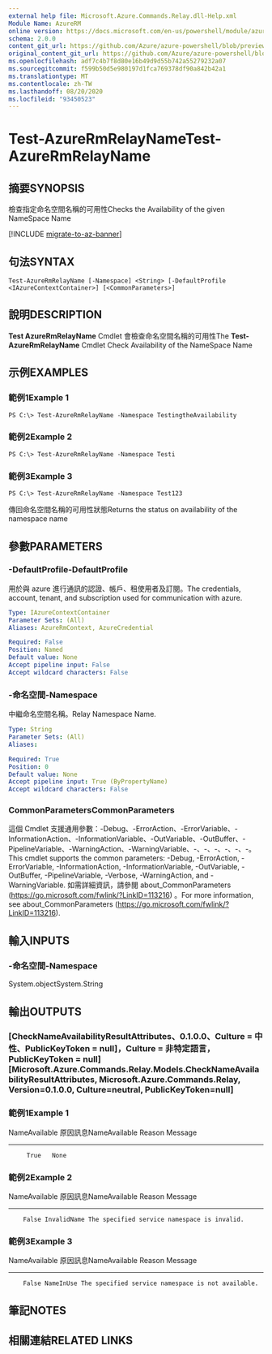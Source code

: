 ```yaml
---
external help file: Microsoft.Azure.Commands.Relay.dll-Help.xml
Module Name: AzureRM
online version: https://docs.microsoft.com/en-us/powershell/module/azurerm.relay/test-azurermrelayname
schema: 2.0.0
content_git_url: https://github.com/Azure/azure-powershell/blob/preview/src/ResourceManager/Relay/Commands.Relay/help/Test-AzureRmRelayName.md
original_content_git_url: https://github.com/Azure/azure-powershell/blob/preview/src/ResourceManager/Relay/Commands.Relay/help/Test-AzureRmRelayName.md
ms.openlocfilehash: adf7c4b7f8d80e16b49d9d55b742a55279232a07
ms.sourcegitcommit: f599b50d5e980197d1fca769378df90a842b42a1
ms.translationtype: MT
ms.contentlocale: zh-TW
ms.lasthandoff: 08/20/2020
ms.locfileid: "93450523"
---
```

# <span data-ttu-id="84954-101">Test-AzureRmRelayName</span><span class="sxs-lookup"><span data-stu-id="84954-101">Test-AzureRmRelayName</span></span>

## <span data-ttu-id="84954-102">摘要</span><span class="sxs-lookup"><span data-stu-id="84954-102">SYNOPSIS</span></span>
<span data-ttu-id="84954-103">檢查指定命名空間名稱的可用性</span><span class="sxs-lookup"><span data-stu-id="84954-103">Checks the Availability of the given NameSpace Name</span></span>

[!INCLUDE [migrate-to-az-banner](../../includes/migrate-to-az-banner.md)]

## <span data-ttu-id="84954-104">句法</span><span class="sxs-lookup"><span data-stu-id="84954-104">SYNTAX</span></span>

```
Test-AzureRmRelayName [-Namespace] <String> [-DefaultProfile <IAzureContextContainer>] [<CommonParameters>]
```

## <span data-ttu-id="84954-105">說明</span><span class="sxs-lookup"><span data-stu-id="84954-105">DESCRIPTION</span></span>
<span data-ttu-id="84954-106">**Test AzureRmRelayName** Cmdlet 會檢查命名空間名稱的可用性</span><span class="sxs-lookup"><span data-stu-id="84954-106">The **Test-AzureRmRelayName** Cmdlet Check Availability of the NameSpace Name</span></span>

## <span data-ttu-id="84954-107">示例</span><span class="sxs-lookup"><span data-stu-id="84954-107">EXAMPLES</span></span>

### <span data-ttu-id="84954-108">範例1</span><span class="sxs-lookup"><span data-stu-id="84954-108">Example 1</span></span>
```
PS C:\> Test-AzureRmRelayName -Namespace TestingtheAvailability
```

### <span data-ttu-id="84954-109">範例2</span><span class="sxs-lookup"><span data-stu-id="84954-109">Example 2</span></span>
```
PS C:\> Test-AzureRmRelayName -Namespace Testi
```

### <span data-ttu-id="84954-110">範例3</span><span class="sxs-lookup"><span data-stu-id="84954-110">Example 3</span></span>
```
PS C:\> Test-AzureRmRelayName -Namespace Test123
```

<span data-ttu-id="84954-111">傳回命名空間名稱的可用性狀態</span><span class="sxs-lookup"><span data-stu-id="84954-111">Returns the status on availability of the namespace name</span></span>

## <span data-ttu-id="84954-112">參數</span><span class="sxs-lookup"><span data-stu-id="84954-112">PARAMETERS</span></span>

### <span data-ttu-id="84954-113">-DefaultProfile</span><span class="sxs-lookup"><span data-stu-id="84954-113">-DefaultProfile</span></span>
<span data-ttu-id="84954-114">用於與 azure 進行通訊的認證、帳戶、租使用者及訂閱。</span><span class="sxs-lookup"><span data-stu-id="84954-114">The credentials, account, tenant, and subscription used for communication with azure.</span></span>

```yaml
Type: IAzureContextContainer
Parameter Sets: (All)
Aliases: AzureRmContext, AzureCredential

Required: False
Position: Named
Default value: None
Accept pipeline input: False
Accept wildcard characters: False
```

### <span data-ttu-id="84954-115">-命名空間</span><span class="sxs-lookup"><span data-stu-id="84954-115">-Namespace</span></span>
<span data-ttu-id="84954-116">中繼命名空間名稱。</span><span class="sxs-lookup"><span data-stu-id="84954-116">Relay Namespace Name.</span></span>

```yaml
Type: String
Parameter Sets: (All)
Aliases: 

Required: True
Position: 0
Default value: None
Accept pipeline input: True (ByPropertyName)
Accept wildcard characters: False
```

### <span data-ttu-id="84954-117">CommonParameters</span><span class="sxs-lookup"><span data-stu-id="84954-117">CommonParameters</span></span>
<span data-ttu-id="84954-118">這個 Cmdlet 支援通用參數：-Debug、-ErrorAction、-ErrorVariable、-InformationAction、-InformationVariable、-OutVariable、-OutBuffer、-PipelineVariable、-WarningAction、-WarningVariable、-、-、-、-、-、-。</span><span class="sxs-lookup"><span data-stu-id="84954-118">This cmdlet supports the common parameters: -Debug, -ErrorAction, -ErrorVariable, -InformationAction, -InformationVariable, -OutVariable, -OutBuffer, -PipelineVariable, -Verbose, -WarningAction, and -WarningVariable.</span></span> <span data-ttu-id="84954-119">如需詳細資訊，請參閱 about_CommonParameters (https://go.microsoft.com/fwlink/?LinkID=113216) 。</span><span class="sxs-lookup"><span data-stu-id="84954-119">For more information, see about_CommonParameters (https://go.microsoft.com/fwlink/?LinkID=113216).</span></span>

## <span data-ttu-id="84954-120">輸入</span><span class="sxs-lookup"><span data-stu-id="84954-120">INPUTS</span></span>

### <span data-ttu-id="84954-121">-命名空間</span><span class="sxs-lookup"><span data-stu-id="84954-121">-Namespace</span></span>
 <span data-ttu-id="84954-122">System.object</span><span class="sxs-lookup"><span data-stu-id="84954-122">System.String</span></span>

## <span data-ttu-id="84954-123">輸出</span><span class="sxs-lookup"><span data-stu-id="84954-123">OUTPUTS</span></span>

### <span data-ttu-id="84954-124">[CheckNameAvailabilityResultAttributes、0.1.0.0、Culture = 中性、PublicKeyToken = null]，Culture = 非特定語言，PublicKeyToken = null]</span><span class="sxs-lookup"><span data-stu-id="84954-124">[Microsoft.Azure.Commands.Relay.Models.CheckNameAvailabilityResultAttributes, Microsoft.Azure.Commands.Relay, Version=0.1.0.0, Culture=neutral, PublicKeyToken=null]</span></span>

### <span data-ttu-id="84954-125">範例1</span><span class="sxs-lookup"><span data-stu-id="84954-125">Example 1</span></span>
<span data-ttu-id="84954-126">NameAvailable 原因訊息</span><span class="sxs-lookup"><span data-stu-id="84954-126">NameAvailable Reason Message</span></span>
------------- ------ -------
         True   None

### <span data-ttu-id="84954-127">範例2</span><span class="sxs-lookup"><span data-stu-id="84954-127">Example 2</span></span>
<span data-ttu-id="84954-128">NameAvailable 原因訊息</span><span class="sxs-lookup"><span data-stu-id="84954-128">NameAvailable      Reason Message</span></span>
-------------      ------ -------
        False InvalidName The specified service namespace is invalid.

### <span data-ttu-id="84954-129">範例3</span><span class="sxs-lookup"><span data-stu-id="84954-129">Example 3</span></span>
<span data-ttu-id="84954-130">NameAvailable 原因訊息</span><span class="sxs-lookup"><span data-stu-id="84954-130">NameAvailable    Reason Message</span></span>
-------------    ------ -------
        False NameInUse The specified service namespace is not available.

## <span data-ttu-id="84954-131">筆記</span><span class="sxs-lookup"><span data-stu-id="84954-131">NOTES</span></span>

## <span data-ttu-id="84954-132">相關連結</span><span class="sxs-lookup"><span data-stu-id="84954-132">RELATED LINKS</span></span>

